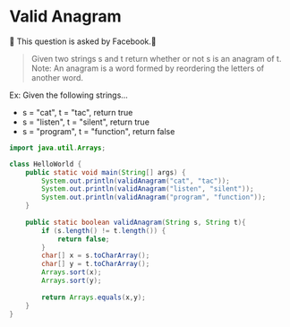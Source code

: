 # Valid Anagram


📖 This question is asked by Facebook.📖  

> Given two strings s and t return whether or not s is an anagram of t.
Note: An anagram is a word formed by reordering the letters of another word.

Ex: Given the following strings...

- s = "cat", t = "tac", return true
- s = "listen", t = "silent", return true
- s = "program", t = "function", return false


```java
import java.util.Arrays;

class HelloWorld {
    public static void main(String[] args) {
        System.out.println(validAnagram("cat", "tac"));
        System.out.println(validAnagram("listen", "silent"));
        System.out.println(validAnagram("program", "function"));
    }
    
    public static boolean validAnagram(String s, String t){
        if (s.length() != t.length()) {
            return false;
        }
        char[] x = s.toCharArray();
        char[] y = t.toCharArray();
        Arrays.sort(x);
        Arrays.sort(y);
        
        return Arrays.equals(x,y);
    }
}
```
